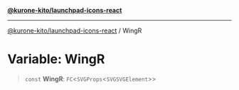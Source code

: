 [**@kurone-kito/launchpad-icons-react**](../README.md)

***

[@kurone-kito/launchpad-icons-react](../globals.md) / WingR

# Variable: WingR

> `const` **WingR**: `FC`\<`SVGProps`\<`SVGSVGElement`\>\>
